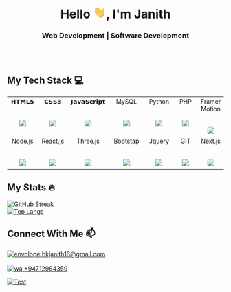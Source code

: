 <h1 align="center">Hello <img src="https://raw.githubusercontent.com/ABSphreak/ABSphreak/master/gifs/Hi.gif" width="30px">, I'm Janith</h1>
<h3 align="center"> Web Development | Software Development </h3>
<p align="center">
<br>

<img src="https://komarev.com/ghpvc/?username=Janith-Umeda&style=flat-square&color=blue" alt=""/>
  
  
## My Tech Stack 💻

<table align="center">
  <tbody>     
    <tr valign="top">
      <td width="15%" align="center">
        <span>𝗛𝗧𝗠𝗟𝟱</span><br><br><br>
        <img height="45px" src="https://cdn.svgporn.com/logos/html-5.svg">
      </td>
      <td width="15%" align="center">
        <span>𝗖𝗦𝗦𝟯</span><br><br><br>
        <img height="45px" src="https://cdn.svgporn.com/logos/css-3.svg">
      </td>
      <td width="15%" align="center">
        <span>𝗝𝗮𝘃𝗮𝗦𝗰𝗿𝗶𝗽𝘁</span><br><br><br>
        <img height="45px" src="https://cdn.svgporn.com/logos/javascript.svg">
      </td>
      <td width="15%" align="center">
        <span>MySQL</span><br><br><br>
        <img height="45px" src="https://cdn.svgporn.com/logos/mysql.svg">
      </td>
      <td width="15%" align="center">
        <span>Python</span><br><br><br>
        <img height="45px" src="https://cdn.svgporn.com/logos/python.svg">
      </td>
      <td width="15%" align="center">
        <span>PHP</span><br><br><br>
        <img height="45px" src="https://cdn.svgporn.com/logos/php.svg">
      </td> 
      <td width="20%" align="center">
        <span>Framer Motion</span><br><br><br>
        <img height="45px" src="https://cdn.svgporn.com/logos/framer.svg">
      </td> 
    </tr>
    <tr valign="top">
      <td width="15%" align="center">
        <span>Node.js</span><br><br><br>
        <img height="45px" src="https://cdn.svgporn.com/logos/nodejs-icon.svg">
      </td>
      <td width="15%" align="center">
        <span>React.js</span><br><br><br>
        <img height="45px" src="https://cdn.svgporn.com/logos/react.svg">
      </td>
      <td width="15%" align="center">
        <span>Three.js</span><br><br><br>
        <img height="45px" src="https://cdn.svgporn.com/logos/threejs.svg">
      </td>
      <td width="20%" align="center">
        <span>Bootstap</span><br><br><br>
        <img height="45px" src="https://cdn.svgporn.com/logos/bootstrap.svg">
      </td>
      <td width="15%" align="center">
        <span>Jquery</span><br><br><br>
        <img height="45px" src="https://cdn.svgporn.com/logos/jquery.svg">
      </td>
      <td width="15%" align="center">
        <span>GIT</span><br><br><br>
        <img height="45px" src="https://cdn.svgporn.com/logos/git-icon.svg">
      </td>
      <td width="20%" align="center">
        <span>Next.js</span><br><br><br>
        <img height="45px" src="https://cdn.svgporn.com/logos/nextjs-icon.svg">
      </td>
    </tr>
  </tbody>
</table>

## My Stats :fire:

[![GitHub Streak](http://github-readme-streak-stats.herokuapp.com?user=Janith-Umeda&theme=react)](https://git.io/streak-stats)
<br>
[![Top Langs](https://github-readme-stats.vercel.app/api/top-langs/?username=Janith-Umeda&layout=compact&theme=vision-friendly-dark)](https://github.com/anuraghazra/github-readme-stats)

## Connect With Me 📫
<a href="mailto:bkjanith16@gmail.com">
  <img src="https://cdn.svgporn.com/logos/google-gmail.svg" alt='envolope' height="15px">
   <span>bkjanith16@gmail.com</span>
</a>
<br><br>
<a href="https://wa.me/+94712984359">
  <img src="https://cdn.svgporn.com/logos/whatsapp-icon.svg" alt='wa' height="20px">
   <span>+94712984359</span>
</a>

[![Test](https://test.softgalle.com/)](https://test.softgalle.com/)
